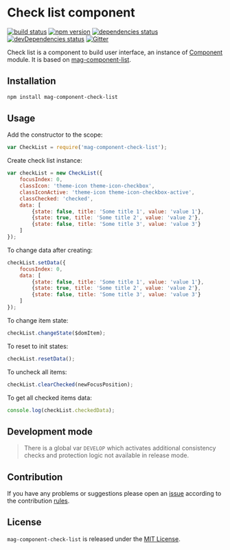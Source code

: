 Check list component
====================

[![build status](https://img.shields.io/travis/magsdk/component-check-list.svg?style=flat-square)](https://travis-ci.org/magsdk/component-check-list)
[![npm version](https://img.shields.io/npm/v/mag-component-check-list.svg?style=flat-square)](https://www.npmjs.com/package/mag-component-check-list)
[![dependencies status](https://img.shields.io/david/spasdk/component-check-list.svg?style=flat-square)](https://david-dm.org/spasdk/component-check-list)
[![devDependencies status](https://img.shields.io/david/dev/spasdk/component-check-list.svg?style=flat-square)](https://david-dm.org/spasdk/component-check-list?type=dev)
[![Gitter](https://img.shields.io/badge/gitter-join%20chat-blue.svg?style=flat-square)](https://gitter.im/DarkPark/spasdk)


Check list is a component to build user interface, an instance of [Component](https://github.com/spasdk/component) module.
It is based on [mag-component-list](https://github.com/magsdk/component-list).


## Installation ##

```bash
npm install mag-component-check-list
```


## Usage ##

Add the constructor to the scope:

```js
var CheckList = require('mag-component-check-list');
```

Create check list instance:

```js
var checkList = new CheckList({
    focusIndex: 0,
    classIcon: 'theme-icon theme-icon-checkbox',
    classIconActive: 'theme-icon theme-icon-checkbox-active',
    classChecked: 'checked',
    data: [
        {state: false, title: 'Some title 1', value: 'value 1'},
        {state: true, title: 'Some title 2', value: 'value 2'},
        {state: false, title: 'Some title 3', value: 'value 3'}
    ]
});
```

To change data after creating:

```js
checkList.setData({
    focusIndex: 0,
    data: [
        {state: false, title: 'Some title 1', value: 'value 1'},
        {state: true, title: 'Some title 2', value: 'value 2'},
        {state: false, title: 'Some title 3', value: 'value 3'}
    ]
});
```

To change item state:

```js
checkList.changeState($domItem);
```

To reset to init states:

```js
checkList.resetData();
```

To uncheck all items:

```js
checkList.clearChecked(newFocusPosition);
```

To get all checked items data:

```js
console.log(checkList.checkedData);
```


## Development mode ##

> There is a global var `DEVELOP` which activates additional consistency checks and protection logic not available in release mode.


## Contribution ##

If you have any problems or suggestions please open an [issue](https://github.com/magsdk/component-check-list/issues)
according to the contribution [rules](.github/contributing.md).


## License ##

`mag-component-check-list` is released under the [MIT License](license.md).
